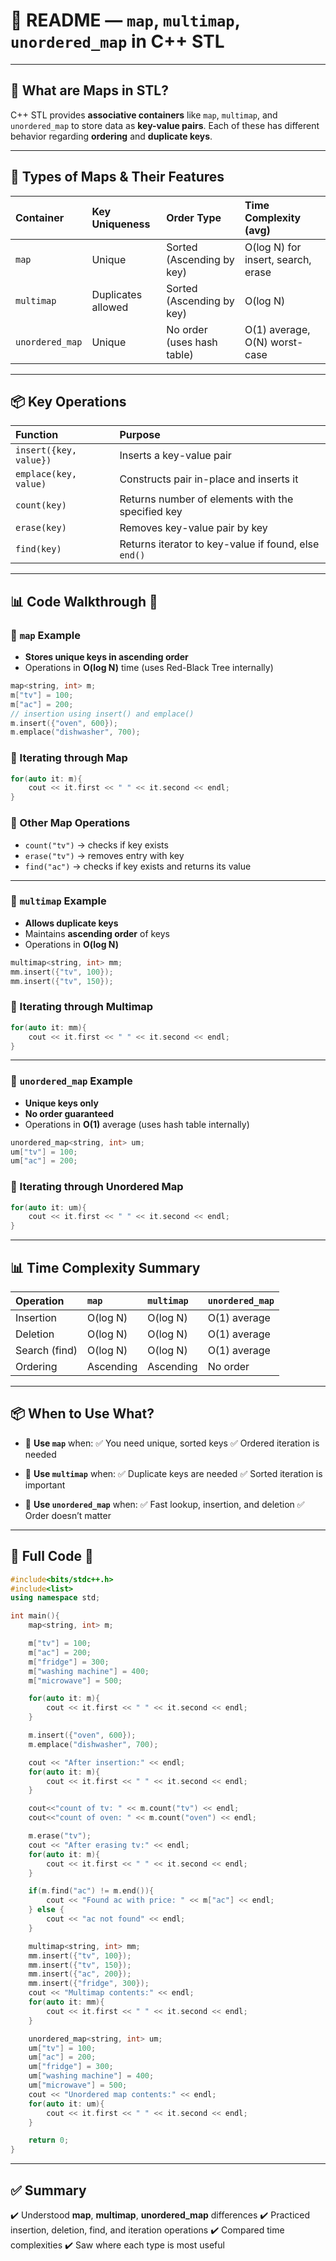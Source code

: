 # 📄 README — `map`, `multimap`, `unordered_map` in C++ STL

---

## 📖 What are Maps in STL?

C++ STL provides **associative containers** like `map`, `multimap`, and `unordered_map` to store data as **key-value pairs**.
Each of these has different behavior regarding **ordering** and **duplicate keys**.

---

## 📑 Types of Maps & Their Features

| Container       | Key Uniqueness     | Order Type                 | Time Complexity (avg)              |
| :-------------- | :----------------- | :------------------------- | :--------------------------------- |
| `map`           | Unique             | Sorted (Ascending by key)  | O(log N) for insert, search, erase |
| `multimap`      | Duplicates allowed | Sorted (Ascending by key)  | O(log N)                           |
| `unordered_map` | Unique             | No order (uses hash table) | O(1) average, O(N) worst-case      |

---

## 📦 Key Operations

| Function               | Purpose                                              |
| :--------------------- | :--------------------------------------------------- |
| `insert({key, value})` | Inserts a key-value pair                             |
| `emplace(key, value)`  | Constructs pair in-place and inserts it              |
| `count(key)`           | Returns number of elements with the specified key    |
| `erase(key)`           | Removes key-value pair by key                        |
| `find(key)`            | Returns iterator to key-value if found, else `end()` |

---

## 📊 Code Walkthrough 📜

### 📌 `map` Example

* **Stores unique keys in ascending order**
* Operations in **O(log N)** time (uses Red-Black Tree internally)

```cpp
map<string, int> m;
m["tv"] = 100;
m["ac"] = 200;
// insertion using insert() and emplace()
m.insert({"oven", 600});
m.emplace("dishwasher", 700);
```

### 📌 Iterating through Map

```cpp
for(auto it: m){
    cout << it.first << " " << it.second << endl;
}
```

### 📌 Other Map Operations

* `count("tv")` → checks if key exists
* `erase("tv")` → removes entry with key
* `find("ac")` → checks if key exists and returns its value

---

### 📌 `multimap` Example

* **Allows duplicate keys**
* Maintains **ascending order** of keys
* Operations in **O(log N)**

```cpp
multimap<string, int> mm;
mm.insert({"tv", 100});
mm.insert({"tv", 150});
```

### 📌 Iterating through Multimap

```cpp
for(auto it: mm){
    cout << it.first << " " << it.second << endl;
}
```

---

### 📌 `unordered_map` Example

* **Unique keys only**
* **No order guaranteed**
* Operations in **O(1)** average (uses hash table internally)

```cpp
unordered_map<string, int> um;
um["tv"] = 100;
um["ac"] = 200;
```

### 📌 Iterating through Unordered Map

```cpp
for(auto it: um){
    cout << it.first << " " << it.second << endl;
}
```

---

## 📊 Time Complexity Summary

| Operation     | `map`     | `multimap` | `unordered_map` |
| :------------ | :-------- | :--------- | :-------------- |
| Insertion     | O(log N)  | O(log N)   | O(1) average    |
| Deletion      | O(log N)  | O(log N)   | O(1) average    |
| Search (find) | O(log N)  | O(log N)   | O(1) average    |
| Ordering      | Ascending | Ascending  | No order        |

---

## 📦 When to Use What?

* 🔸 **Use `map`** when:
  ✅ You need unique, sorted keys
  ✅ Ordered iteration is needed

* 🔸 **Use `multimap`** when:
  ✅ Duplicate keys are needed
  ✅ Sorted iteration is important

* 🔸 **Use `unordered_map`** when:
  ✅ Fast lookup, insertion, and deletion
  ✅ Order doesn’t matter

---

## 📑 Full Code 📜

```cpp
#include<bits/stdc++.h>
#include<list>
using namespace std;

int main(){
    map<string, int> m;

    m["tv"] = 100;
    m["ac"] = 200;
    m["fridge"] = 300;
    m["washing machine"] = 400;
    m["microwave"] = 500;

    for(auto it: m){
        cout << it.first << " " << it.second << endl;
    }

    m.insert({"oven", 600});
    m.emplace("dishwasher", 700);

    cout << "After insertion:" << endl;
    for(auto it: m){
        cout << it.first << " " << it.second << endl;
    }

    cout<<"count of tv: " << m.count("tv") << endl;
    cout<<"count of oven: " << m.count("oven") << endl;

    m.erase("tv");
    cout << "After erasing tv:" << endl;
    for(auto it: m){
        cout << it.first << " " << it.second << endl;
    }

    if(m.find("ac") != m.end()){
        cout << "Found ac with price: " << m["ac"] << endl;
    } else {
        cout << "ac not found" << endl;
    }

    multimap<string, int> mm;
    mm.insert({"tv", 100});
    mm.insert({"tv", 150});
    mm.insert({"ac", 200});
    mm.insert({"fridge", 300});
    cout << "Multimap contents:" << endl;
    for(auto it: mm){
        cout << it.first << " " << it.second << endl;
    }

    unordered_map<string, int> um;
    um["tv"] = 100;
    um["ac"] = 200;
    um["fridge"] = 300;
    um["washing machine"] = 400;
    um["microwave"] = 500;
    cout << "Unordered map contents:" << endl;
    for(auto it: um){
        cout << it.first << " " << it.second << endl;
    }

    return 0;
}
```

---

## ✅ Summary

✔️ Understood **map**, **multimap**, **unordered\_map** differences
✔️ Practiced insertion, deletion, find, and iteration operations
✔️ Compared time complexities
✔️ Saw where each type is most useful
